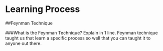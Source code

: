 # **Learning Process**



##Feynman Technique

###What is the Feynman Technique? Explain in 1 line.
	Feynman technique taught us that learn a specific process so well that you can taught it to anyone out there.
